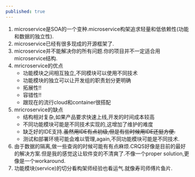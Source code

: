 ```yaml
---
published: true
---
```

1. microservice是SOA的一个变种.microservice构架追求轻量和低依赖性(功能和数据的独立性).
2. microservice已经有很多现成的开源框架了.
3. microservice并不能解决你的所有问题.你的项目并不一定适合用microservice结构.
4. mricroservice的优点
	- 功能模块之间相互独立,不同模块可以使用不同技术
    - 功能模块的独立可以让开发组的职责划分更明确
    - 拓展性!!
    - 容错性!!
    - 跟现在的流行cloud和container很搭配   
5. mricroservice的缺点
	- 结构相对复杂,如果产品要求快速上线,开发的时间成本较高
    - 不同功能模块可能是不同技术实现的,这增加了维护的难度
    - 缺乏好的IDE支持.~~虽然用IDE有点初级,但是有些时候用IDE还挺方便.~~
    - 测试和部署环境可能会难以管理,again,不同功能模块可能是不同技术.
6. 由于数据的隔离,做一些查询的时候可能有有点麻烦.CRQS好像是目前的最好的解决方案.但是我的感觉这让软件变的不清爽了.不像一个proper solution,更像是一个workaround.
7. 功能模块(service)的切分看构架师经验也看运气.就像寿司师傅片鱼片.
